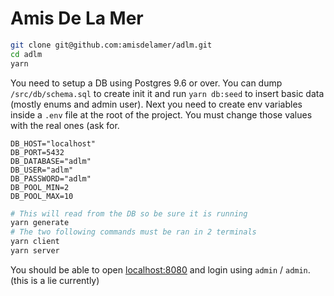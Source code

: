 # Amis De La Mer

```bash
git clone git@github.com:amisdelamer/adlm.git
cd adlm
yarn
```

You need to setup a DB using Postgres 9.6 or over. You can dump `/src/db/schema.sql` to create init it and run `yarn db:seed` to insert basic data (mostly enums and admin user). Next you need to create env variables inside a `.env` file at the root of the project. You must change those values with the real ones (ask for.

```
DB_HOST="localhost"
DB_PORT=5432
DB_DATABASE="adlm"
DB_USER="adlm"
DB_PASSWORD="adlm"
DB_POOL_MIN=2
DB_POOL_MAX=10
```

```bash
# This will read from the DB so be sure it is running
yarn generate
# The two following commands must be ran in 2 terminals
yarn client
yarn server
```

You should be able to open [localhost:8080](http://localhost:8080) and login using `admin` / `admin`. (this is a lie currently)
